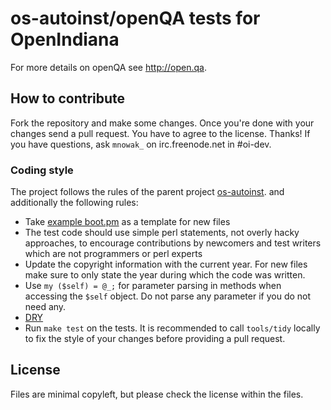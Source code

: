 os-autoinst/openQA tests for OpenIndiana
=================================================================================================================================================================================================================================

For more details on openQA see http://open.qa.


## How to contribute

Fork the repository and make some changes.
Once you're done with your changes send a pull request. You have to agree to
the license. Thanks!
If you have questions, ask `mnowak_` on irc.freenode.net in #oi-dev.

### Coding style

The project follows the rules of the parent project
[os-autoinst](https://github.com/os-autoinst/os-autoinst#how-to-contribute).
and additionally the following rules:

* Take
  [example boot.pm](https://github.com/os-autoinst/os-autoinst-distri-example/blob/master/tests/boot.pm)
  as a template for new files
* The test code should use simple perl statements, not overly hacky
  approaches, to encourage contributions by newcomers and test writers which
  are not programmers or perl experts
* Update the copyright information with the current year. For new files make
  sure to only state the year during which the code was written.
* Use `my ($self) = @_;` for parameter parsing in methods when accessing the
  `$self` object. Do not parse any parameter if you do not need any.
* [DRY](https://en.wikipedia.org/wiki/Don't_repeat_yourself)
* Run `make test` on the tests. It is recommended to call `tools/tidy` locally
  to fix the style of your changes before providing a pull request.

## License

Files are minimal copyleft, but please check the license within the files.
